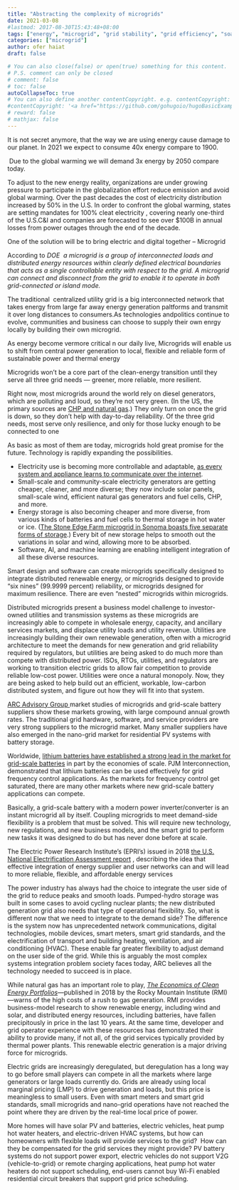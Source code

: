 ```yaml
---
title: "Abstracting the complexity of microgrids"
date: 2021-03-08
#lastmod: 2017-08-30T15:43:48+08:00
tags: ["energy", "microgrid", "grid stability", "grid efficiency", "soalr" ]
categories: ["microgrid"]
author: ofer haiat
draft: false

# You can also close(false) or open(true) something for this content.
# P.S. comment can only be closed
# comment: false
# toc: false
autoCollapseToc: true
# You can also define another contentCopyright. e.g. contentCopyright: "This is another copyright."
#contentCopyright: '<a href="https://github.com/gohugoio/hugoBasicExample" rel="noopener" target="_blank">See origin</a>'
# reward: false
# mathjax: false
---
```

It is not secret anymore, that the way we are using energy cause damage to our planet. In 2021 we expect to consume 40x energy compare to 1900.

 Due to the global warming we will demand 3x energy by 2050 compare today.



To adjust to the new energy reality, organizations are under growing pressure to participate in the globalization effort reduce emission and avoid global warming. Over the past decades the cost of electricity distribution increased by 50% in the U.S. In order to confront the global warming, states are setting mandates for 100% cleat electricity , covering nearly one-third of the U.S.C&I and companies are forecasted to see over $100B in annual losses from power outages through the end of the decade.

One of the solution will be to bring electric and digital together – Microgrid

According to _DOE  a microgrid is a group of interconnected loads and distributed energy resources within clearly defined electrical boundaries that acts as a single controllable entity with respect to the grid. A microgrid can connect and disconnect from the grid to enable it to operate in both grid-connected or island mode._



The traditional  centralized utility grid is a big interconnected network that takes energy from large far away energy generation paltforms and transmit it over long distances to consumers.As technologies andpolitics continue to evolve, communities and business can choose to supply their own enrgy locally by building their own microgrid.

As energy become vermore critical n our daily live, Microgrids will enable us to shift from central power generation to local, flexible and reliable form of sustainable power and thermal energy 



Microgrids won’t be a core part of the clean-energy transition until they serve all three grid needs — greener, more reliable, more resilient.

Right now, most microgrids around the world rely on diesel generators, which are polluting and loud, so they’re not very green. (In the US, the primary sources are [CHP and natural gas](https://www.grandviewresearch.com/industry-analysis/microgrid-market).) They only turn on once the grid is down, so they don’t help with day-to-day reliability. Of the three grid needs, most serve only resilience, and only for those lucky enough to be connected to one

As basic as most of them are today, microgrids hold great promise for the future. Technology is rapidly expanding the possibilities.

- Electricity use is becoming more controllable and adaptable, [as every system and appliance learns to communicate over the internet](https://www.greentechmedia.com/squared/dispatches-from-the-grid-edge/how-billions-of-iot-enabled-devices-could-change-the-grid-edge).
- Small-scale and community-scale electricity generators are getting cheaper, cleaner, and more diverse; they now include solar panels, small-scale wind, efficient natural gas generators and fuel cells, CHP, and more.  
- Energy storage is also becoming cheaper and more diverse, from various kinds of batteries and fuel cells to thermal storage in hot water or ice. ([The Stone Edge Farm microgrid in Sonoma boasts five separate forms of storage](https://microgridknowledge.com/front-of-meter-microgrid-sonoma/).) Every bit of new storage helps to smooth out the variations in solar and wind, allowing more to be absorbed.
- Software, AI, and machine learning are enabling intelligent integration of all these diverse resources.

Smart design and software can create microgrids specifically designed to integrate distributed renewable energy, or microgrids designed to provide “six nines” (99.9999 percent) reliability, or microgrids designed for maximum resilience. There are even “nested” microgrids within microgrids.

Distributed microgrids present a business model challenge to investor-owned utilities and transmission systems as these microgrids are increasingly able to compete in wholesale energy, capacity, and ancillary services markets, and displace utility loads and utility revenue. Utilities are increasingly building their own renewable generation, often with a microgrid architecture to meet the demands for new generation and grid reliability required by regulators, but utilities are being asked to do much more than compete with distributed power. ISOs, RTOs, utilities, and regulators are working to transition electric grids to allow fair competition to provide reliable low-cost power. Utilities were once a natural monopoly. Now, they are being asked to help build out an efficient, workable, low-carbon distributed system, and figure out how they will fit into that system.



[ARC Advisory Group ](https://www.arcweb.com/)market studies of microgrids and grid-scale battery suppliers show these markets growing, with large compound annual growth rates. The traditional grid hardware, software, and service providers are very strong suppliers to the microgrid market. Many smaller suppliers have also emerged in the nano-grid market for residential PV systems with battery storage.

Worldwide, [lithium batteries have established a strong lead in the market for grid-scale batteries](https://www.powermag.com/energy-at-a-cellular-level-battery-storage-shows-plenty-of-power/) in part by the economies of scale. PJM Interconnection, demonstrated that lithium batteries can be used effectively for grid frequency control applications. As the markets for frequency control get saturated, there are many other markets where new grid-scale battery applications can compete.

Basically, a grid-scale battery with a modern power inverter/converter is an instant microgrid all by itself. Coupling microgrids to meet demand-side flexibility is a problem that must be solved. This will require new technology, new regulations, and new business models, and the smart grid to perform new tasks it was designed to do but has never done before at scale.

The Electric Power Research Institute’s (EPRI’s) issued in 2018 [the U.S. National Electrification Assessment report](http://mydocs.epri.com/docs/PublicMeetingMaterials/ee/USNEA_FinalReport_Executive_Summary_3002013582.pdf) , describing the idea that effective integration of energy supplier and user networks can and will lead to more reliable, flexible, and affordable energy services

The power industry has always had the choice to integrate the user side of the grid to reduce peaks and smooth loads. Pumped-hydro storage was built in some cases to avoid cycling nuclear plants; the new distributed generation grid also needs that type of operational flexibility. So, what is different now that we need to integrate to the demand side? The difference is the system now has unprecedented network communications, digital technologies, mobile devices, smart meters, smart grid standards, and the electrification of transport and building heating, ventilation, and air conditioning (HVAC). These enable far greater flexibility to adjust demand on the user side of the grid. While this is arguably the most complex systems integration problem society faces today, ARC believes all the technology needed to succeed is in place.

While natural gas has an important role to play, [_The Economics of Clean Energy Portfolios_](https://rmi.org/insight/the-economics-of-clean-energy-portfolios/)—published in 2018 by the Rocky Mountain Institute (RMI)—warns of the high costs of a rush to gas generation. RMI provides business-model research to show renewable energy, including wind and solar, and distributed energy resources, including batteries, have fallen precipitously in price in the last 10 years. At the same time, developer and grid operator experience with these resources has demonstrated their ability to provide many, if not all, of the grid services typically provided by thermal power plants. This renewable electric generation is a major driving force for microgrids.

Electric grids are increasingly deregulated, but deregulation has a long way to go before small players can compete in all the markets where large generators or large loads currently do. Grids are already using local marginal pricing (LMP) to drive generation and loads, but this price is meaningless to small users. Even with smart meters and smart grid standards, small microgrids and nano-grid operations have not reached the point where they are driven by the real-time local price of power.

More homes will have solar PV and batteries, electric vehicles, heat pump hot water heaters, and electric-driven HVAC systems, but how can homeowners with flexible loads will provide services to the grid?  How can they be compensated for the grid services they might provide? PV battery systems do not support power export, electric vehicles do not support V2G (vehicle-to-grid) or remote charging applications, heat pump hot water heaters do not support scheduling, end-users cannot buy Wi-Fi enabled residential circuit breakers that support grid price scheduling.
